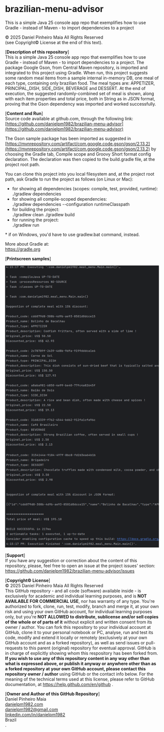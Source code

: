 # brazilian-menu-advisor
This is a simple Java 25 console app repo that exemplifies how to use Gradle - instead of Maven - to import dependencies to a project

© 2025 Daniel Pinheiro Maia All Rights Reserved<br>
(see Copyright© License at the end of this text).

[**Description of this repository**]<br>
This is a simple Java 25 console app repo that exemplifies how to use Gradle - instead of Maven - to import dependencies to a project. The package Google Gson, from Central Maven repository, is imported and integrated to this project using Gradle. When run, this project suggests some random meal items from a sample internal in-memory DB, one meal of each type, containing only brazilian food. The meal types are: APPETIZER, PRINCIPAL_DISH, SIDE_DISH, BEVERAGE and DESSERT. At the end of execution, the suggested randomly-combined set of meal is shown, along with each item properties and total price, both in String as in JSON format, proving that the Gson dependency was imported and worked successfully.

[**Content and Run**]<br>
Source code available at github.com, through the following link:<br>
[https://github.com/danielpm1982/brazilian-menu-advisor](https://github.com/danielpm1982/brazilian-menu-advisor)<br>

The Gson sample package has been imported as suggested in
[https://mvnrepository.com/artifact/com.google.code.gson/gson/2.13.2](https://mvnrepository.com/artifact/com.google.code.gson/gson/2.13.2)
by choosing the Gradle tab, Compile scope and Groovy Short format config declaration.
The declaration was then copied to the build.gradle file, at the project root path.

You can clone this project into you local filesystem and, at the project root path, ask Gradle to run the project as follows (on Linux or Mac):
- for showing all dependencies (scopes: compile, test, provided, runtime):<br>
  ./gradlew dependencies
- for showing all compile-scoped dependencies:<br>
  ./gradlew dependencies --configuration runtimeClasspath
- for building the project:<br>
  ./gradlew clean
  ./gradlew build
- for running the project:<br>
  ./gradlew run

\* if on Windows, you'd have to use gradlew.bat command, instead.

More about Gradle at:<br>
https://gradle.org

[**Printscreen samples**]<br>

![meal-menu.png](./img/meal-menu.png)

[**Support**]<br>
If you have any suggestion or correction about the content of this repository, please, feel free to open an issue at the project issues' section:<br>
https://github.com/danielpm1982/brazilian-menu-advisor/issues

[**Copyright© License**]<br>
© 2025 Daniel Pinheiro Maia All Rights Reserved<br>
This GitHub repository - and all code (software) available inside - is exclusively for academic and individual learning purposes, and is **NOT AVAILABLE FOR COMMERCIAL USE**, nor has warranty of any type. You're authorized to fork, clone, run, test, modify, branch and merge it, at your own risk and using your own GitHub account, for individual learning purposes only, but you're **NOT ALLOWED to distribute, sublicense and/or sell copies of the whole or of parts of it** without explicit and written consent from its owner / author. You can fork this repository to your individual account at GitHub, clone it to your personal notebook or PC, analyse, run and test its code, modify and extend it locally or remotely (exclusively at your own GitHub account and as a forked repository), as well as send issues or pull-requests to this parent (original) repository for eventual approval. GitHub is in charge of explicitly showing whom this respository has been forked from. **If you wish to use any of this repository content in any way other than what is expressed above, or publish it anyway or anywhere other than as a forked repository at your own GitHub account, please contact this repository owner / author** using GitHub or the contact info below. For the meaning of the technical terms used at this license, please refer to GitHub documentation, at https://help.github.com/en/github .

[**Owner and Author of this GitHub Repository**]<br>
Daniel Pinheiro Maia<br>
[danielpm1982.com](https://www.danielpm1982.com)<br>
danielpm1982@gmail.com<br>
[linkedin.com/in/danielpm1982](https://www.linkedin.com/in/danielpm1982)<br>
Brazil<br>
.
